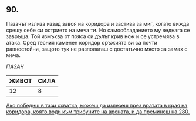 ## 90.

Пазачът излиза иззад завоя на коридора и застива за миг, когато
вижда срещу себе си острието на меча ти. Но самообладанието му
веднага се завръща. Той измъква от пояса си дълъг крив нож и се
устремява в атака. Сред тесния каменен коридор оръжията ви са
почти равностойни, защото тук не разполагаш с достатъчно място за
замах с меча.

_ПАЗАЧ_

ЖИВОТ | СИЛА
--- | ---
12 | 8

[Ако победиш в тази схватка, можеш да излезеш през вратата в края
на коридора, която води към трибуните на арената, и да преминеш на
280.](./280)
